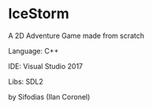 # IceStorm
A 2D Adventure Game made from scratch

Language: C++

IDE: Visual Studio 2017

Libs: SDL2

by Sifodias (Ilan Coronel)
